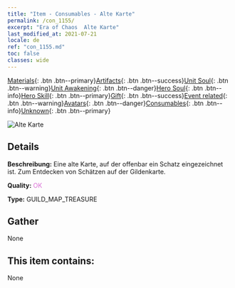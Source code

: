 ```yaml
---
title: "Item - Consumables - Alte Karte"
permalink: /con_1155/
excerpt: "Era of Chaos  Alte Karte"
last_modified_at: 2021-07-21
locale: de
ref: "con_1155.md"
toc: false
classes: wide
---
```

 [Materials](/ItemsDE/){: .btn .btn--primary}[Artifacts](/ItemsDE/Artifacts/){: .btn .btn--success}[Unit Soul](/ItemsDE/UnitSoul/){: .btn .btn--warning}[Unit Awakening](/ItemsDE/UnitAwakening/){: .btn .btn--danger}[Hero Soul](/ItemsDE/HeroSoul/){: .btn .btn--info}[Hero Skill](/ItemsDE/HeroSkill/){: .btn .btn--primary}[Gift](/ItemsDE/Gift/){: .btn .btn--success}[Event related](/ItemsDE/Events/){: .btn .btn--warning}[Avatars](/ItemsDE/Avatars/){: .btn .btn--danger}[Consumables](/ItemsDE/Consumables/){: .btn .btn--info}[Unknown](/ItemsDE/Unknown/){: .btn .btn--primary}

 ![Alte Karte](/images/t/i_810101.png)

## Details
 **Beschreibung:** Eine alte Karte, auf der offenbar ein Schatz eingezeichnet ist. Zum Entdecken von Schätzen auf der Gildenkarte.

 **Quality:** <span style="color: #DA70D6">OK</span>

 **Type:** GUILD_MAP_TREASURE

## Gather

  None

## This item contains:

  None

